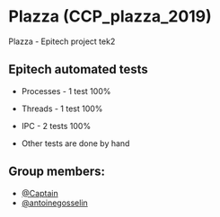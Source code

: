 # Plazza (CCP_plazza_2019)
Plazza - Epitech project tek2

## Epitech automated tests

- Processes - 1 test
100%
- Threads - 1 test
100%
- IPC - 2 tests
100%

- Other tests are done by hand

## Group members:  
  - [@Captain](https://github.com/Monsterskx)
  - [@antoinegosselin](https://github.com/antoinegosselin)